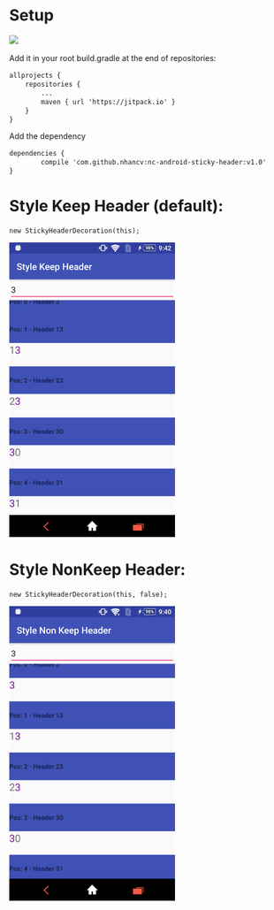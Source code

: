 # Setup
[![](https://jitpack.io/v/nhancv/nc-android-sticky-header.svg)](https://jitpack.io/#nhancv/nc-android-sticky-header)

Add it in your root build.gradle at the end of repositories:

	allprojects {
		repositories {
			...
			maven { url 'https://jitpack.io' }
		}
	}
  
Add the dependency

	dependencies {
	        compile 'com.github.nhancv:nc-android-sticky-header:v1.0'
	}

# Style Keep Header (default):
```
new StickyHeaderDecoration(this);
```
<img src="screenshots/stylekeepheader.png" width="300" height="533">


# Style NonKeep Header:
```
new StickyHeaderDecoration(this, false);
```
<img src="screenshots/stylenonkeepheader.png" width="300" height="533">
